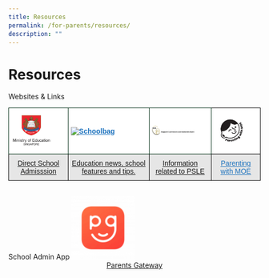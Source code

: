 ```yaml
---
title: Resources
permalink: /for-parents/resources/
description: ""
---
```

<h1><b>Resources</b></h1>

Websites & Links
<table style="border-collapse:collapse;border-spacing:0" class="tg"><thead><tr><th style="background-color:#FFF;border-color:#002d13;border-style:solid;border-width:1px;color:#248AE4;font-family:Arial, sans-serif;font-size:14px;font-weight:bold;overflow:hidden;padding:10px 5px;text-align:left;text-decoration:underline;vertical-align:middle;word-break:normal"><img src="/images/moe-logo.png" alt="Moe Logo" width="80" height="61"></th><th style="background-color:#FFF;border-color:#002d13;border-style:solid;border-width:1px;color:#1E73BE;font-family:Arial, sans-serif;font-size:14px;font-weight:bold;overflow:hidden;padding:10px 5px;text-align:left;text-decoration:underline;vertical-align:middle;word-break:normal"><img src="" alt="Schoolbag" width="71" height="21"></th><th style="background-color:#FFF;border-color:#002d13;border-style:solid;border-width:1px;color:#1E73BE;font-family:Arial, sans-serif;font-size:14px;font-weight:bold;overflow:hidden;padding:10px 5px;text-align:left;text-decoration:underline;vertical-align:middle;word-break:normal"><img src="/images/seab_logo2.png" alt="seab_logo2" width="84" height="18"></th><th style="background-color:#FFF;border-color:black;border-style:solid;border-width:1px;color:#1E73BE;font-family:Arial, sans-serif;font-size:14px;font-weight:normal;overflow:hidden;padding:10px 5px;text-align:left;text-decoration:underline;vertical-align:middle;word-break:normal"><img src="/images/Parenting-with-MOE.png" alt="Parenting With Moe" width="68" height="68"></th></tr></thead><tbody><tr><td style="background-color:#E6E6E6;border-color:black;border-style:solid;border-width:1px;color:#1E73BE;font-family:Arial, sans-serif;font-size:14px;overflow:hidden;padding:10px 5px;text-align:center;text-decoration:underline;vertical-align:top;word-break:normal"><a href="https://www.moe.gov.sg/secondary/dsa">Direct School Admisssion</a></td><td style="background-color:#E6E6E6;border-color:black;border-style:solid;border-width:1px;color:#1E73BE;font-family:Arial, sans-serif;font-size:14px;overflow:hidden;padding:10px 5px;text-align:center;text-decoration:underline;vertical-align:top;word-break:normal"><a href="https://www.schoolbag.edu.sg/">Education news, school features and tips.</a></td><td style="background-color:#E6E6E6;border-color:black;border-style:solid;border-width:1px;color:#1E73BE;font-family:Arial, sans-serif;font-size:14px;overflow:hidden;padding:10px 5px;text-align:center;text-decoration:underline;vertical-align:top;word-break:normal"><a href="https://www.seab.gov.sg/home/examinations/psle">Information related to PSLE</a></td><td style="background-color:#E6E6E6;border-color:black;border-style:solid;border-width:1px;color:#1E73BE;font-family:Arial, sans-serif;font-size:14px;overflow:hidden;padding:10px 5px;text-align:center;text-decoration:underline;vertical-align:top;word-break:normal"><a href="https://www.instagram.com/parentingwith.moesg/?hl=en"><span style="text-decoration:underline;color:#1E73BE;background-color:transparent">Parenting with MOE</span></a></td></tr></tbody></table>
<br>
School Admin App
<img src="images/PG-150x150.png" style="width:25%">
<center><a href="https://pg.moe.edu.sg/">Parents Gateway</a></center>